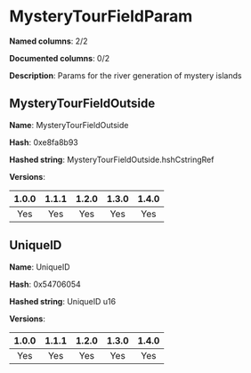 # MysteryTourFieldParam
**Named columns**: 2/2

**Documented columns**: 0/2

**Description**: Params for the river generation of mystery islands
## MysteryTourFieldOutside

**Name**: MysteryTourFieldOutside

**Hash**: 0xe8fa8b93

**Hashed string**: MysteryTourFieldOutside.hshCstringRef

**Versions**: 

 | 1.0.0 | 1.1.1 | 1.2.0 | 1.3.0 | 1.4.0 |
|:--:|:--:|:--:|:--:|:--:|
| Yes | Yes | Yes | Yes | Yes | 


## UniqueID

**Name**: UniqueID

**Hash**: 0x54706054

**Hashed string**: UniqueID u16

**Versions**: 

 | 1.0.0 | 1.1.1 | 1.2.0 | 1.3.0 | 1.4.0 |
|:--:|:--:|:--:|:--:|:--:|
| Yes | Yes | Yes | Yes | Yes | 


